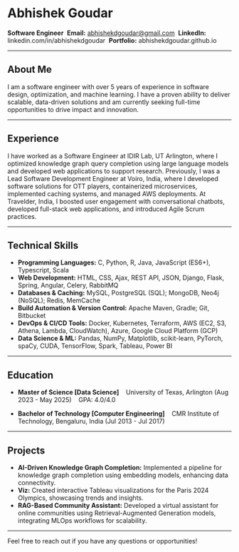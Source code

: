 
# Abhishek Goudar

**Software Engineer**  
**Email:** abhishekdgoudar@gmail.com  
**LinkedIn:** linkedin.com/in/abhishekdgoudar  
**Portfolio:** abhishekdgoudar.github.io

---

## About Me

I am a software engineer with over 5 years of experience in software design, optimization, and machine learning. I have a proven ability to deliver scalable, data-driven solutions and am currently seeking full-time opportunities to drive impact and innovation.

---

## Experience

I have worked as a Software Engineer at IDIR Lab, UT Arlington, where I optimized knowledge graph query completion using large language models and developed web applications to support research. Previously, I was a Lead Software Development Engineer at Voiro, India, where I developed software solutions for OTT players, containerized microservices, implemented caching systems, and managed AWS deployments. At Travelder, India, I boosted user engagement with conversational chatbots, developed full-stack web applications, and introduced Agile Scrum practices.

---

## Technical Skills

- **Programming Languages:** C, Python, R, Java, JavaScript (ES6+), Typescript, Scala
- **Web Development:** HTML, CSS, Ajax, REST API, JSON, Django, Flask, Spring, Angular, Celery, RabbitMQ
- **Databases & Caching:** MySQL, PostgreSQL (SQL); MongoDB, Neo4j (NoSQL); Redis, MemCache
- **Build Automation & Version Control:** Apache Maven, Gradle; Git, Bitbucket
- **DevOps & CI/CD Tools:** Docker, Kubernetes, Terraform, AWS (EC2, S3, Athena, Lambda, CloudWatch), Azure, Google Cloud Platform (GCP)
- **Data Science & ML:** Pandas, NumPy, Matplotlib, scikit-learn, PyTorch, spaCy, CUDA, TensorFlow, Spark, Tableau, Power BI

---

## Education

- **Master of Science [Data Science]**  
  University of Texas, Arlington (Aug 2023 - May 2025)  
  GPA: 4.0/4.0

- **Bachelor of Technology [Computer Engineering]**  
  CMR Institute of Technology, Bengaluru, India (Jul 2013 - Jul 2017)

---

## Projects

- **AI-Driven Knowledge Graph Completion:** Implemented a pipeline for knowledge graph completion using embedding models, enhancing data connectivity.
- **Viz:** Created interactive Tableau visualizations for the Paris 2024 Olympics, showcasing trends and insights.
- **RAG-Based Community Assistant:** Developed a virtual assistant for online communities using Retrieval-Augmented Generation models, integrating MLOps workflows for scalability.

---

Feel free to reach out if you have any questions or opportunities!
